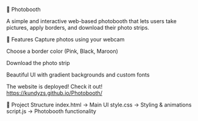 📸 Photobooth

A simple and interactive web-based photobooth that lets users take pictures, apply borders, and download their photo strips.

🚀 Features
Capture photos using your webcam

Choose a border color (Pink, Black, Maroon)

Download the photo strip

Beautiful UI with gradient backgrounds and custom fonts

The website is deployed! Check it out!
https://kundyzs.github.io/Photobooth/

📂 Project Structure
index.html → Main UI
style.css → Styling & animations
script.js → Photobooth functionality
